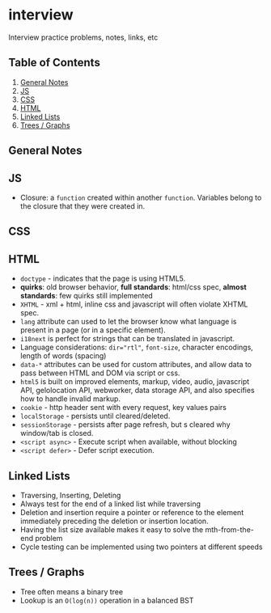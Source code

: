 # interview
Interview practice problems, notes, links, etc

## Table of Contents
  1. [General Notes](#general-notes)
  1. [JS](#js)
  1. [CSS](#css)
  1. [HTML](#html)
  1. [Linked Lists](#linked-lists)
  1. [Trees / Graphs](#trees--graphs)


## General Notes

## JS
+ Closure: a `function` created within another `function`. Variables belong to the closure that they were created in.

## CSS

## HTML
+ `doctype` - indicates that the page is using HTML5.
+ **quirks**: old browser behavior, **full standards**: html/css spec, **almost standards**: few quirks still implemented
+ `XHTML` - xml + html, inline css and javascript will often violate XHTML spec.
+ `lang` attribute can used to let the browser know what language is present in a page (or in a specific element).
+ `i18next` is perfect for strings that can be translated in javascript.
+ Language considerations: `dir="rtl"`, `font-size`, character encodings, length of words (spacing)
+ `data-*` attributes can be used for custom attributes, and allow data to pass between HTML and DOM via script or css.
+ `html5` is built on improved elements, markup, video, audio, javascript API, gelolocation API, webworker, data storage API, and also specifies how to handle invalid markup.
+ `cookie` - http header sent with every request, key values pairs
+ `localStorage` - persists until cleared/deleted.
+ `sessionStorage` - persists after page refresh, but s cleared why window/tab is closed.
+ `<script async>` - Execute script when available, without blocking
+ `<script defer>` - Defer script execution.

## Linked Lists
+ Traversing, Inserting, Deleting
+ Always test for the end of a linked list while traversing
+ Deletion and insertion require a pointer or reference to the element immediately preceding the deletion or insertion location.
+ Having the list size available makes it easy to solve the mth-from-the-end problem
+ Cycle testing can be implemented using two pointers at different speeds

## Trees / Graphs
+ Tree often means a binary tree
+ Lookup is an `O(log(n))` operation in a balanced BST
